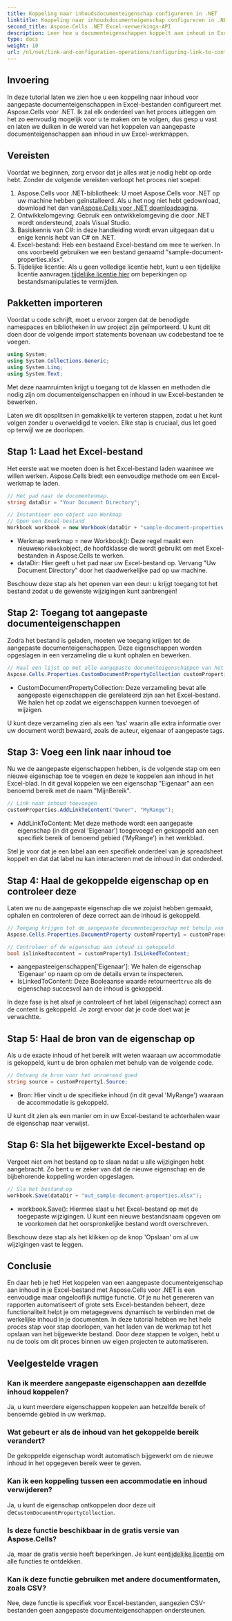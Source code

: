 ```yaml
---
title: Koppeling naar inhoudsdocumenteigenschap configureren in .NET
linktitle: Koppeling naar inhoudsdocumenteigenschap configureren in .NET
second_title: Aspose.Cells .NET Excel-verwerkings-API
description: Leer hoe u documenteigenschappen koppelt aan inhoud in Excel met Aspose.Cells voor .NET. Stapsgewijze zelfstudie voor ontwikkelaars.
type: docs
weight: 10
url: /nl/net/link-and-configuration-operations/configuring-link-to-content-document-property/
---
```

## Invoering

In deze tutorial laten we zien hoe u een koppeling naar inhoud voor aangepaste documenteigenschappen in Excel-bestanden configureert met Aspose.Cells voor .NET. Ik zal elk onderdeel van het proces uitleggen om het zo eenvoudig mogelijk voor u te maken om te volgen, dus gesp u vast en laten we duiken in de wereld van het koppelen van aangepaste documenteigenschappen aan inhoud in uw Excel-werkmappen.

## Vereisten

Voordat we beginnen, zorg ervoor dat je alles wat je nodig hebt op orde hebt. Zonder de volgende vereisten verloopt het proces niet soepel:

1.  Aspose.Cells voor .NET-bibliotheek: U moet Aspose.Cells voor .NET op uw machine hebben geïnstalleerd. Als u het nog niet hebt gedownload, download het dan van[Aspose.Cells voor .NET downloadpagina](https://releases.aspose.com/cells/net/).
2. Ontwikkelomgeving: Gebruik een ontwikkelomgeving die door .NET wordt ondersteund, zoals Visual Studio.
3. Basiskennis van C#: in deze handleiding wordt ervan uitgegaan dat u enige kennis hebt van C# en .NET.
4. Excel-bestand: Heb een bestaand Excel-bestand om mee te werken. In ons voorbeeld gebruiken we een bestand genaamd "sample-document-properties.xlsx".
5. Tijdelijke licentie: Als u geen volledige licentie hebt, kunt u een tijdelijke licentie aanvragen.[tijdelijke licentie hier](https://purchase.aspose.com/temporary-license/) om beperkingen op bestandsmanipulaties te vermijden.

## Pakketten importeren

Voordat u code schrijft, moet u ervoor zorgen dat de benodigde namespaces en bibliotheken in uw project zijn geïmporteerd. U kunt dit doen door de volgende import statements bovenaan uw codebestand toe te voegen.

```csharp
using System;
using System.Collections.Generic;
using System.Linq;
using System.Text;
```

Met deze naamruimten krijgt u toegang tot de klassen en methoden die nodig zijn om documenteigenschappen en inhoud in uw Excel-bestanden te bewerken.

Laten we dit opsplitsen in gemakkelijk te verteren stappen, zodat u het kunt volgen zonder u overweldigd te voelen. Elke stap is cruciaal, dus let goed op terwijl we ze doorlopen.

## Stap 1: Laad het Excel-bestand

Het eerste wat we moeten doen is het Excel-bestand laden waarmee we willen werken. Aspose.Cells biedt een eenvoudige methode om een Excel-werkmap te laden.

```csharp
// Het pad naar de documentenmap.
string dataDir = "Your Document Directory";

// Instantieer een object van Werkmap
// Open een Excel-bestand
Workbook workbook = new Workbook(dataDir + "sample-document-properties.xlsx");
```

-  Werkmap werkmap = new Workbook(): Deze regel maakt een nieuwe`Workbook`object, de hoofdklasse die wordt gebruikt om met Excel-bestanden in Aspose.Cells te werken.
- dataDir: Hier geeft u het pad naar uw Excel-bestand op. Vervang "Uw Document Directory" door het daadwerkelijke pad op uw machine.

Beschouw deze stap als het openen van een deur: u krijgt toegang tot het bestand zodat u de gewenste wijzigingen kunt aanbrengen!

## Stap 2: Toegang tot aangepaste documenteigenschappen

Zodra het bestand is geladen, moeten we toegang krijgen tot de aangepaste documenteigenschappen. Deze eigenschappen worden opgeslagen in een verzameling die u kunt ophalen en bewerken.

```csharp
// Haal een lijst op met alle aangepaste documenteigenschappen van het Excel-bestand
Aspose.Cells.Properties.CustomDocumentPropertyCollection customProperties = workbook.Worksheets.CustomDocumentProperties;
```

- CustomDocumentPropertyCollection: Deze verzameling bevat alle aangepaste eigenschappen die gerelateerd zijn aan het Excel-bestand. We halen het op zodat we eigenschappen kunnen toevoegen of wijzigen.

U kunt deze verzameling zien als een 'tas' waarin alle extra informatie over uw document wordt bewaard, zoals de auteur, eigenaar of aangepaste tags.

## Stap 3: Voeg een link naar inhoud toe

Nu we de aangepaste eigenschappen hebben, is de volgende stap om een nieuwe eigenschap toe te voegen en deze te koppelen aan inhoud in het Excel-blad. In dit geval koppelen we een eigenschap "Eigenaar" aan een benoemd bereik met de naam "MijnBereik".

```csharp
// Link naar inhoud toevoegen
customProperties.AddLinkToContent("Owner", "MyRange");
```

- AddLinkToContent: Met deze methode wordt een aangepaste eigenschap (in dit geval 'Eigenaar') toegevoegd en gekoppeld aan een specifiek bereik of benoemd gebied ('MyRange') in het werkblad.

Stel je voor dat je een label aan een specifiek onderdeel van je spreadsheet koppelt en dat dat label nu kan interacteren met de inhoud in dat onderdeel.

## Stap 4: Haal de gekoppelde eigenschap op en controleer deze

Laten we nu de aangepaste eigenschap die we zojuist hebben gemaakt, ophalen en controleren of deze correct aan de inhoud is gekoppeld.

```csharp
// Toegang krijgen tot de aangepaste documenteigenschap met behulp van de eigenschapsnaam
Aspose.Cells.Properties.DocumentProperty customProperty1 = customProperties["Owner"];

// Controleer of de eigenschap aan inhoud is gekoppeld
bool islinkedtocontent = customProperty1.IsLinkedToContent;
```

- aangepasteeigenschappen['Eigenaar']: We halen de eigenschap 'Eigenaar' op naam op om de details ervan te inspecteren.
- IsLinkedToContent: Deze Booleaanse waarde retourneert`true` als de eigenschap succesvol aan de inhoud is gekoppeld.

In deze fase is het alsof je controleert of het label (eigenschap) correct aan de content is gekoppeld. Je zorgt ervoor dat je code doet wat je verwachtte.

## Stap 5: Haal de bron van de eigenschap op

Als u de exacte inhoud of het bereik wilt weten waaraan uw accommodatie is gekoppeld, kunt u de bron ophalen met behulp van de volgende code.

```csharp
// Ontvang de bron voor het onroerend goed
string source = customProperty1.Source;
```

- Bron: Hier vindt u de specifieke inhoud (in dit geval 'MyRange') waaraan de accommodatie is gekoppeld.

U kunt dit zien als een manier om in uw Excel-bestand te achterhalen waar de eigenschap naar verwijst.

## Stap 6: Sla het bijgewerkte Excel-bestand op

Vergeet niet om het bestand op te slaan nadat u alle wijzigingen hebt aangebracht. Zo bent u er zeker van dat de nieuwe eigenschap en de bijbehorende koppeling worden opgeslagen.

```csharp
// Sla het bestand op
workbook.Save(dataDir + "out_sample-document-properties.xlsx");
```

- workbook.Save(): Hiermee slaat u het Excel-bestand op met de toegepaste wijzigingen. U kunt een nieuwe bestandsnaam opgeven om te voorkomen dat het oorspronkelijke bestand wordt overschreven.

Beschouw deze stap als het klikken op de knop 'Opslaan' om al uw wijzigingen vast te leggen.

## Conclusie

En daar heb je het! Het koppelen van een aangepaste documenteigenschap aan inhoud in je Excel-bestand met Aspose.Cells voor .NET is een eenvoudige maar ongelooflijk nuttige functie. Of je nu het genereren van rapporten automatiseert of grote sets Excel-bestanden beheert, deze functionaliteit helpt je om metagegevens dynamisch te verbinden met de werkelijke inhoud in je documenten.
In deze tutorial hebben we het hele proces stap voor stap doorlopen, van het laden van de werkmap tot het opslaan van het bijgewerkte bestand. Door deze stappen te volgen, hebt u nu de tools om dit proces binnen uw eigen projecten te automatiseren.

## Veelgestelde vragen

### Kan ik meerdere aangepaste eigenschappen aan dezelfde inhoud koppelen?
Ja, u kunt meerdere eigenschappen koppelen aan hetzelfde bereik of benoemde gebied in uw werkmap.

### Wat gebeurt er als de inhoud van het gekoppelde bereik verandert?
De gekoppelde eigenschap wordt automatisch bijgewerkt om de nieuwe inhoud in het opgegeven bereik weer te geven.

### Kan ik een koppeling tussen een accommodatie en inhoud verwijderen?
 Ja, u kunt de eigenschap ontkoppelen door deze uit de`CustomDocumentPropertyCollection`.

### Is deze functie beschikbaar in de gratis versie van Aspose.Cells?
 Ja, maar de gratis versie heeft beperkingen. Je kunt een[tijdelijke licentie](https://purchase.aspose.com/temporary-license/) om alle functies te ontdekken.

### Kan ik deze functie gebruiken met andere documentformaten, zoals CSV?
Nee, deze functie is specifiek voor Excel-bestanden, aangezien CSV-bestanden geen aangepaste documenteigenschappen ondersteunen.